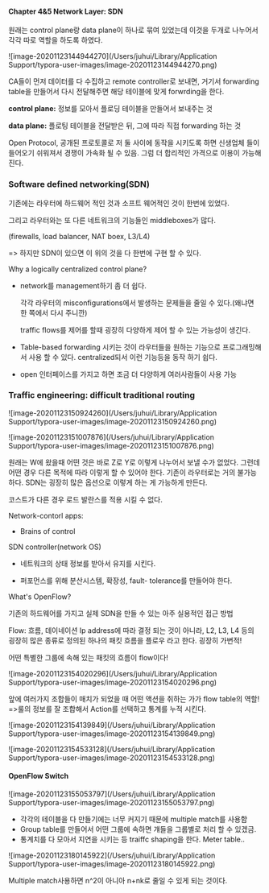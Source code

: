 #### Chapter 4&5 Network Layer: SDN

원래는 control plane랑 data plane이 하나로 묶여 있었는데 이것을 두개로 나누어서 각각 따로 역할을 하도록 하였다.

![image-20201123144944270](/Users/juhui/Library/Application Support/typora-user-images/image-20201123144944270.png)

CA들이 먼저 데이터를 다 수집하고 remote controller로 보내면, 거기서 forwarding table을 만들어서 다시 전달해주면 해당 테이블에 맞게 forwrding을 한다.

**control plane:** 정보를 모아서 플로딩 테이블을 만들어서 보내주는 것

**data plane:** 플로팅 테이블을 전달받은 뒤, 그에 따라 직접 forwarding 하는 것

Open Protocol, 공개된 프로토콜로 저 둘 사이에 동작을 시키도록 하면 신생업체 들이 들어오기 쉬워져서 경쟁이 가속화 될 수 있음. 그럼 더 합리적인 가격으로 이용이 가능해 진다. 



### Software defined networking(SDN)

기존에는 라우터에 하드웨어 적인 것과 소프트 웨어적인 것이 한번에 있었다.

그리고 라우터와는 또 다른 네트워크의 기능들인 middleboxes가 많다.

(firewalls, load balancer, NAT boex, L3/L4)

=> 하지만 SDN이 있으면 이 위의 것을 다 한번에 구현 할 수 있다.



Why a logically centralized control plane?

- network를 management하기 좀 더 쉽다. 

  각각 라우터의 misconfigurations에서 발생하는 문제들을 줄일 수 있다.(왜냐면 한 쪽에서 다시 주니깐)

  traffic flows를 제어를 할때 굉장히 다양하게 제어 할 수 있는 가능성이 생긴다.

- Table-based forwarding 시키는 것이 라우터들을 원하는 기능으로 프로그래밍해서 사용 할 수 있다. centralized되서 이런 기능등을 동작 하기 쉽다.

- open 인터페이스를 가지고 하면 조금 더 다양하게 여러사람들이 사용 가능



### Traffic engineering: difficult traditional routing

![image-20201123150924260](/Users/juhui/Library/Application Support/typora-user-images/image-20201123150924260.png)

![image-20201123151007876](/Users/juhui/Library/Application Support/typora-user-images/image-20201123151007876.png)

원래는 W에 왔을때 어떤 것은 바로 Z로 Y로 이렇게 나누어서 보낼 수가 없었다. 그런데 어떤 경우 다른 목적에 따라 이렇게 할 수 있어야 한다. 기존이 라우터로는 거의 불가능하다. SDN는 굉장히 많은 옵션으로 이렇게 하는 게 가능하게 만든다.  

코스트가 다른 경우 로드 발란스를 적용 시킬 수 없다. 



Network-contorl apps:

- Brains of control

SDN controller(network OS)

- 네트워크의 상태 정보를 받아서 유지를 시킨다. 

- 퍼포먼스를 위해 분산시스템, 확장성, fault- tolerance를 만들어야 한다.

  

What's OpenFlow?

기존의 하드웨어를 가지고 실제 SDN을 만들 수 있는 아주 실용적인 접근 방법

 Flow: 흐름, 데이네이션 Ip address에 따라 결정 되는 것이 아니라,  L2, L3, L4 등의 굉장히 많은 종류로 정의된 하나의 패킷 흐름을 플로우 라고 한다. 굉장히 가변적!

어떤 특별한 그룹에 속해 있는 패킷의 흐름이 flow이다!

![image-20201123154020296](/Users/juhui/Library/Application Support/typora-user-images/image-20201123154020296.png)

앞에 여러가지 조합들이 매치가 되었을 때 어떤 액션을 취하는 가가 flow table의 역할! =>룰의 정보를 잘 조합해서 Action를 선택하고 통계를 누적 시킨다.

![image-20201123154139849](/Users/juhui/Library/Application Support/typora-user-images/image-20201123154139849.png)



![image-20201123154533128](/Users/juhui/Library/Application Support/typora-user-images/image-20201123154533128.png)





#### OpenFlow Switch

![image-20201123155053797](/Users/juhui/Library/Application Support/typora-user-images/image-20201123155053797.png)

- 각각의 테이블을 다 만들기에는 너무 커지기 때문에 multiple match를 사용함
- Group table를 만들어서 어떤 그룹에 속하면 걔들을 그룹별로 처리 할 수 있겠금.
- 통계치를 다 모아서 지연을 시키는 등 traiffc shaping을 한다. Meter table..

![image-20201123180145922](/Users/juhui/Library/Application Support/typora-user-images/image-20201123180145922.png)

Multiple match사용하면 n^2이 아니아 n+nk로 줄일 수 있게 되는 것이다. 





